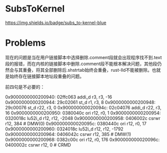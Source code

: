 # SubsToKernel

https://img.shields.io/badge/subs_to-kernel-blue

# Problems

现在的问题是当在用户链接脚本中选择删除.comment段就会出现程序找不到.text段的报错，而在内核的链接脚本中删除.comment段不能根本解决问题，其他段仍然会与其重叠，将其全部删除后.shstrtab始终会重叠，rust-lld不能被删除。也就是始终存在链接脚本地址段重叠的问题。

前四句是不必要的：

0x9000000000200940:  02ffc063   addi_d   	r3, r3, -16
0x9000000000200944:  29c02061   st_d     	r1, r3, 8
0x9000000000200948:  29c00076   st_d     	r22, r3, 0
0x900000000020094c:  02c04076   addi_d   	r22, r3, 16
0x9000000000200950:  0380040c   ori      	r12, r0, 1
0x9000000000200954:  0320018c   lu52i_d  	r12, r12, -2048
0x9000000000200958:  0406002c   csrwr    	r12, 384 # DMW(0)
0x900000000020095c:  0380440c   ori      	r12, r0, 17
0x9000000000200960:  0324018c   lu52i_d  	r12, r12, -1792
0x9000000000200964:  0406042c   csrwr    	r12, 385 # DMW(1)
0x9000000000200968:  0382c00c   ori      	r12, r0, 176
0x900000000020096c:  0400002c   csrwr    	r12, 0 # CRMD